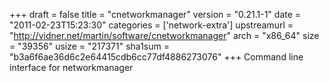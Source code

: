 +++
draft = false
title = "cnetworkmanager"
version = "0.21.1-1"
date = "2011-02-23T15:23:30"
categories = ['network-extra']
upstreamurl = "http://vidner.net/martin/software/cnetworkmanager"
arch = "x86_64"
size = "39356"
usize = "217371"
sha1sum = "b3a6f6ae36d6c2e64415cdb6cc77df4886273076"
+++
Command line interface for networkmanager